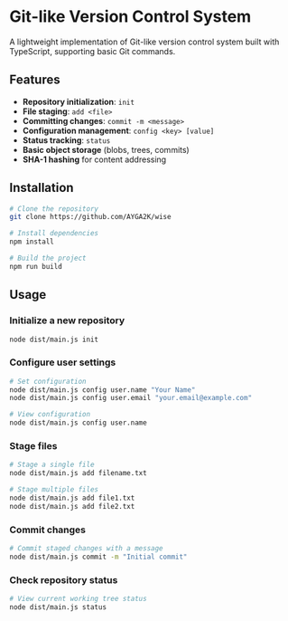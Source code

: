 # Git-like Version Control System

A lightweight implementation of Git-like version control system built with TypeScript, supporting basic Git commands.

## Features

- **Repository initialization**: `init`
- **File staging**: `add <file>`
- **Committing changes**: `commit -m <message>`
- **Configuration management**: `config <key> [value]`
- **Status tracking**: `status`
- **Basic object storage** (blobs, trees, commits)
- **SHA-1 hashing** for content addressing

## Installation

```bash
# Clone the repository
git clone https://github.com/AYGA2K/wise

# Install dependencies
npm install

# Build the project
npm run build

```

## Usage

### Initialize a new repository

```bash
node dist/main.js init
```

### Configure user settings

```bash
# Set configuration
node dist/main.js config user.name "Your Name"
node dist/main.js config user.email "your.email@example.com"

# View configuration
node dist/main.js config user.name
```

### Stage files

```bash
# Stage a single file
node dist/main.js add filename.txt

# Stage multiple files
node dist/main.js add file1.txt
node dist/main.js add file2.txt
```

### Commit changes

```bash
# Commit staged changes with a message
node dist/main.js commit -m "Initial commit"
```

### Check repository status

```bash
# View current working tree status
node dist/main.js status
```
